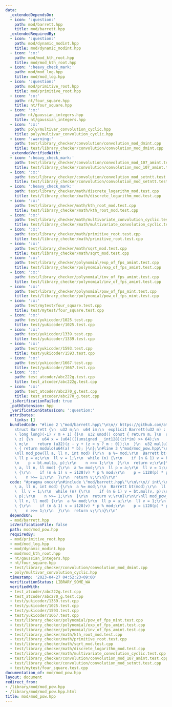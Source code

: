 ```yaml
---
data:
  _extendedDependsOn:
  - icon: ':question:'
    path: mod/barrett.hpp
    title: mod/barrett.hpp
  _extendedRequiredBy:
  - icon: ':question:'
    path: mod/dynamic_modint.hpp
    title: mod/dynamic_modint.hpp
  - icon: ':x:'
    path: mod/mod_kth_root.hpp
    title: mod/mod_kth_root.hpp
  - icon: ':heavy_check_mark:'
    path: mod/mod_log.hpp
    title: mod/mod_log.hpp
  - icon: ':question:'
    path: mod/primitive_root.hpp
    title: mod/primitive_root.hpp
  - icon: ':x:'
    path: nt/four_square.hpp
    title: nt/four_square.hpp
  - icon: ':x:'
    path: nt/gaussian_integers.hpp
    title: nt/gaussian_integers.hpp
  - icon: ':x:'
    path: poly/multivar_convolution_cyclic.hpp
    title: poly/multivar_convolution_cyclic.hpp
  - icon: ':warning:'
    path: test/library_checker/convolution/convolution_mod_dmint.cpp
    title: test/library_checker/convolution/convolution_mod_dmint.cpp
  _extendedVerifiedWith:
  - icon: ':heavy_check_mark:'
    path: test/library_checker/convolution/convolution_mod_107_amint.test.cpp
    title: test/library_checker/convolution/convolution_mod_107_amint.test.cpp
  - icon: ':x:'
    path: test/library_checker/convolution/convolution_mod_setntt.test.cpp
    title: test/library_checker/convolution/convolution_mod_setntt.test.cpp
  - icon: ':heavy_check_mark:'
    path: test/library_checker/math/discrete_logarithm_mod.test.cpp
    title: test/library_checker/math/discrete_logarithm_mod.test.cpp
  - icon: ':x:'
    path: test/library_checker/math/kth_root_mod.test.cpp
    title: test/library_checker/math/kth_root_mod.test.cpp
  - icon: ':x:'
    path: test/library_checker/math/multivariate_convolution_cyclic.test.cpp
    title: test/library_checker/math/multivariate_convolution_cyclic.test.cpp
  - icon: ':x:'
    path: test/library_checker/math/primitive_root.test.cpp
    title: test/library_checker/math/primitive_root.test.cpp
  - icon: ':x:'
    path: test/library_checker/math/sqrt_mod.test.cpp
    title: test/library_checker/math/sqrt_mod.test.cpp
  - icon: ':x:'
    path: test/library_checker/polynomial/exp_of_fps_amint.test.cpp
    title: test/library_checker/polynomial/exp_of_fps_amint.test.cpp
  - icon: ':x:'
    path: test/library_checker/polynomial/inv_of_fps_amint.test.cpp
    title: test/library_checker/polynomial/inv_of_fps_amint.test.cpp
  - icon: ':x:'
    path: test/library_checker/polynomial/pow_of_fps_mint.test.cpp
    title: test/library_checker/polynomial/pow_of_fps_mint.test.cpp
  - icon: ':x:'
    path: test/mytest/four_square.test.cpp
    title: test/mytest/four_square.test.cpp
  - icon: ':x:'
    path: test/yukicoder/1025.test.cpp
    title: test/yukicoder/1025.test.cpp
  - icon: ':x:'
    path: test/yukicoder/1339.test.cpp
    title: test/yukicoder/1339.test.cpp
  - icon: ':x:'
    path: test/yukicoder/1593.test.cpp
    title: test/yukicoder/1593.test.cpp
  - icon: ':x:'
    path: test/yukicoder/1667.test.cpp
    title: test/yukicoder/1667.test.cpp
  - icon: ':x:'
    path: test_atcoder/abc222g.test.cpp
    title: test_atcoder/abc222g.test.cpp
  - icon: ':x:'
    path: test_atcoder/abc270_g.test.cpp
    title: test_atcoder/abc270_g.test.cpp
  _isVerificationFailed: true
  _pathExtension: hpp
  _verificationStatusIcon: ':question:'
  attributes:
    links: []
  bundledCode: "#line 2 \"mod/barrett.hpp\"\n\n// https://github.com/atcoder/ac-library/blob/master/atcoder/internal_math.hpp\n\
    struct Barrett {\n  u32 m;\n  u64 im;\n  explicit Barrett(u32 m) : m(m), im((unsigned\
    \ long long)(-1) / m + 1) {}\n  u32 umod() const { return m; }\n  u32 modulo(u64\
    \ z) {\n    u64 x = (u64)(((unsigned __int128)(z)*im) >> 64);\n    u64 y = x *\
    \ m;\n    return (u32)(z - y + (z < y ? m : 0));\n  }\n  u32 mul(u32 a, u32 b)\
    \ { return modulo(u64(a) * b); }\n};\n#line 3 \"mod/mod_pow.hpp\"\n\r\n// int\r\
    \nll mod_pow(ll a, ll n, int mod) {\r\n  a %= mod;\r\n  Barrett bt(mod);\r\n \
    \ ll p = a;\r\n  ll v = 1;\r\n  while (n) {\r\n    if (n & 1) v = bt.mul(v, p);\r\
    \n    p = bt.mul(p, p);\r\n    n >>= 1;\r\n  }\r\n  return v;\r\n}\r\n\r\nll mod_pow_long(ll\
    \ a, ll n, ll mod) {\r\n  a %= mod;\r\n  ll p = a;\r\n  ll v = 1;\r\n  while (n)\
    \ {\r\n    if (n & 1) v = i128(v) * p % mod;\r\n    p = i128(p) * p % mod;\r\n\
    \    n >>= 1;\r\n  }\r\n  return v;\r\n}\r\n"
  code: "#pragma once\r\n#include \"mod/barrett.hpp\"\r\n\r\n// int\r\nll mod_pow(ll\
    \ a, ll n, int mod) {\r\n  a %= mod;\r\n  Barrett bt(mod);\r\n  ll p = a;\r\n\
    \  ll v = 1;\r\n  while (n) {\r\n    if (n & 1) v = bt.mul(v, p);\r\n    p = bt.mul(p,\
    \ p);\r\n    n >>= 1;\r\n  }\r\n  return v;\r\n}\r\n\r\nll mod_pow_long(ll a,\
    \ ll n, ll mod) {\r\n  a %= mod;\r\n  ll p = a;\r\n  ll v = 1;\r\n  while (n)\
    \ {\r\n    if (n & 1) v = i128(v) * p % mod;\r\n    p = i128(p) * p % mod;\r\n\
    \    n >>= 1;\r\n  }\r\n  return v;\r\n}\r\n"
  dependsOn:
  - mod/barrett.hpp
  isVerificationFile: false
  path: mod/mod_pow.hpp
  requiredBy:
  - mod/primitive_root.hpp
  - mod/mod_log.hpp
  - mod/dynamic_modint.hpp
  - mod/mod_kth_root.hpp
  - nt/gaussian_integers.hpp
  - nt/four_square.hpp
  - test/library_checker/convolution/convolution_mod_dmint.cpp
  - poly/multivar_convolution_cyclic.hpp
  timestamp: '2023-04-27 04:52:23+09:00'
  verificationStatus: LIBRARY_SOME_WA
  verifiedWith:
  - test_atcoder/abc222g.test.cpp
  - test_atcoder/abc270_g.test.cpp
  - test/yukicoder/1339.test.cpp
  - test/yukicoder/1025.test.cpp
  - test/yukicoder/1593.test.cpp
  - test/yukicoder/1667.test.cpp
  - test/library_checker/polynomial/pow_of_fps_mint.test.cpp
  - test/library_checker/polynomial/exp_of_fps_amint.test.cpp
  - test/library_checker/polynomial/inv_of_fps_amint.test.cpp
  - test/library_checker/math/kth_root_mod.test.cpp
  - test/library_checker/math/primitive_root.test.cpp
  - test/library_checker/math/sqrt_mod.test.cpp
  - test/library_checker/math/discrete_logarithm_mod.test.cpp
  - test/library_checker/math/multivariate_convolution_cyclic.test.cpp
  - test/library_checker/convolution/convolution_mod_107_amint.test.cpp
  - test/library_checker/convolution/convolution_mod_setntt.test.cpp
  - test/mytest/four_square.test.cpp
documentation_of: mod/mod_pow.hpp
layout: document
redirect_from:
- /library/mod/mod_pow.hpp
- /library/mod/mod_pow.hpp.html
title: mod/mod_pow.hpp
---
```

